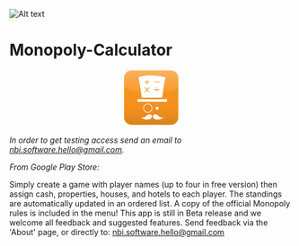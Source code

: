 ![Alt text](https://img.shields.io/badge/version-1.5_(Closed_Beta)-brightgreen.svg)
# Monopoly-Calculator

<p align="center">
  <img src="/Monopoly%20Calculator%20Icons/drawable-xhdpi/launcher.png" alt=""/>
</p>

*In order to get testing access send an email to nbi.software.hello@gmail.com.*

*From Google Play Store:*

Simply create a game with player names (up to four in free version) then assign cash, properties, houses, and hotels to each player. The standings are automatically updated in an ordered list. 
A copy of the official Monopoly rules is included in the menu!
This app is still in Beta release and we welcome all feedback and suggested features. Send feedback via the 'About' page, or directly to: nbi.software.hello@gmail.com
